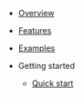- [Overview](/)
 - [Features](/#features)
 - [Examples](/#examples)

- Getting started

  - [Quick start](quickstart.md)
